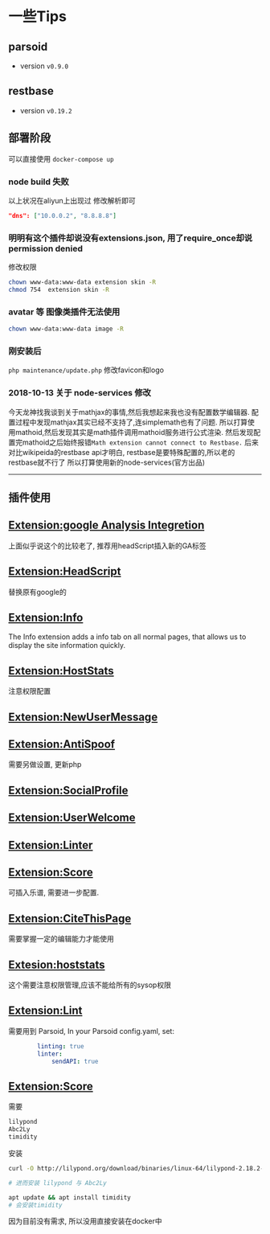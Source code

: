 # 一些Tips

## parsoid

- version `v0.9.0`

## restbase

- version `v0.19.2`

## 部署阶段

可以直接使用
`docker-compose up`

### node build 失败

以上状况在aliyun上出现过
修改解析即可

```json
"dns": ["10.0.0.2", "8.8.8.8"]
```

### 明明有这个插件却说没有extensions.json, 用了require_once却说permission denied

修改权限
```bash
chown www-data:www-data extension skin -R
chmod 754  extension skin -R
```

### avatar 等 图像类插件无法使用

```bash
chown www-data:www-data image -R
```

### 刚安装后

`php maintenance/update.php`
修改favicon和logo

### 2018-10-13 关于 node-services 修改

今天龙神找我谈到关于mathjax的事情,然后我想起来我也没有配置数学编辑器.
配置过程中发现mathjax其实已经不支持了,连simplemath也有了问题.
所以打算使用mathoid,然后发现其实是math插件调用mathoid服务进行公式渲染.
然后发现配置完mathoid之后始终报错`Math extension cannot connect to Restbase.`
后来对比wikipeida的restbase api才明白, restbase是要特殊配置的,所以老的restbase就不行了
所以打算使用新的node-services(官方出品)

---

## 插件使用

## [Extension:google Analysis Integretion](https://www.mediawiki.org/wiki/Extension:Google_Analytics_Integration)

上面似乎说这个的比较老了, 推荐用headScript插入新的GA标签

## [Extension:HeadScript](https://www.mediawiki.org/wiki/Extension:MsUpload)

替换原有google的

## [Extension:Info](https://www.mediawiki.org/wiki/Extension:Info/zh)

The Info extension adds a info tab on all normal pages, that allows us to display the site information quickly.

## [Extension:HostStats](https://www.mediawiki.org/wiki/Extension:HostStats/zh)

注意权限配置

## [Extension:NewUserMessage]()

## [Extension:AntiSpoof](https://www.mediawiki.org/wiki/Extension:AntiSpoof/zh)
需要另做设置, 更新php

## [Extension:SocialProfile](https://www.mediawiki.org/wiki/Extension:SocialProfile)

## [Extension:UserWelcome](https://www.mediawiki.org/wiki/Extension:UserWelcome)

## [Extension:Linter](https://www.mediawiki.org/wiki/Extension:Linter/zh)
## [Extension:Score](https://www.mediawiki.org/wiki/Extension:Score#Installation)

可插入乐谱, 需要进一步配置.

## [Extension:CiteThisPage](https://www.mediawiki.org/wiki/Extension:CiteThisPage)
需要掌握一定的编辑能力才能使用

## [Extesion:hoststats](https://www.mediawiki.org/wiki/Extension:HostStats)

这个需要注意权限管理,应该不能给所有的sysop权限

## [Extension:Lint](https://www.mediawiki.org/wiki/Extension:Linter#Configuration_parameters)

需要用到 Parsoid,
In your Parsoid config.yaml, set:
```yaml
        linting: true
        linter:
            sendAPI: true
```


## [Extension:Score](https://www.mediawiki.org/wiki/Extension:Score/zh#Installation)

需要

```bash
lilypond
Abc2Ly
timidity
```

安装

```bash
curl -O http://lilypond.org/download/binaries/linux-64/lilypond-2.18.2-1.linux-64.sh

# 进而安装 lilypond 与 Abc2Ly

apt update && apt install timidity
# 会安装timidity
```

因为目前没有需求, 所以没用直接安装在docker中